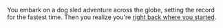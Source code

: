 You embark on a dog sled adventure across the globe, setting the record for the fastest time. Then you realize you're
[right back where you started](../marshmallow.md).